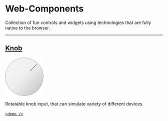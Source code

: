 # Web-Components

Collection of fun controls and widgets using technologies that are fully native to the browser.

---

## [Knob](./knob/readme.md)

![Preview](./knob/demo.png)

Rotatable knob input, that can simulate variety of different devices.

[`<demo />`]()
